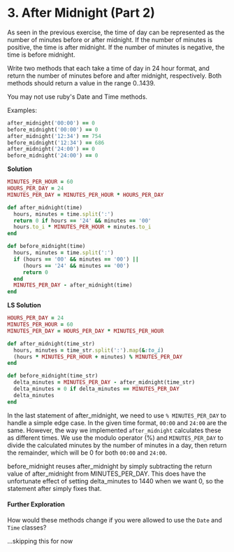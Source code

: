 # 3. After Midnight (Part 2)
As seen in the previous exercise, the time of day can be represented as the number of minutes before or after midnight. If the number of minutes is positive, the time is after midnight. If the number of minutes is negative, the time is before midnight.

Write two methods that each take a time of day in 24 hour format, and return the number of minutes before and after midnight, respectively. Both methods should return a value in the range 0..1439.

You may not use ruby's Date and Time methods.

Examples:

```ruby
after_midnight('00:00') == 0
before_midnight('00:00') == 0
after_midnight('12:34') == 754
before_midnight('12:34') == 686
after_midnight('24:00') == 0
before_midnight('24:00') == 0
```

**Solution**
```ruby
MINUTES_PER_HOUR = 60
HOURS_PER_DAY = 24
MINUTES_PER_DAY = MINUTES_PER_HOUR * HOURS_PER_DAY

def after_midnight(time)
  hours, minutes = time.split(':')
  return 0 if hours == '24' && minutes == '00'
  hours.to_i * MINUTES_PER_HOUR + minutes.to_i
end

def before_midnight(time)
  hours, minutes = time.split(':')
  if (hours == '00' && minutes == '00') ||
     (hours == '24' && minutes == '00')
     return 0
  end
  MINUTES_PER_DAY - after_midnight(time)
end
```

**LS Solution**
```ruby
HOURS_PER_DAY = 24
MINUTES_PER_HOUR = 60
MINUTES_PER_DAY = HOURS_PER_DAY * MINUTES_PER_HOUR

def after_midnight(time_str)
  hours, minutes = time_str.split(':').map(&:to_i)
  (hours * MINUTES_PER_HOUR + minutes) % MINUTES_PER_DAY
end

def before_midnight(time_str)
  delta_minutes = MINUTES_PER_DAY - after_midnight(time_str)
  delta_minutes = 0 if delta_minutes == MINUTES_PER_DAY
  delta_minutes
end
```

In the last statement of after_midnight, we need to use `% MINUTES_PER_DAY` to handle a simple edge case. In the given time format, `00:00` and `24:00` are the same. However, the way we implemented `after_midnight` calculates these as different times. We use the modulo operator (%) and `MINUTES_PER_DAY` to divide the calculated minutes by the number of minutes in a day, then return the remainder, which will be 0 for both `00:00` and `24:00`.

before_midnight reuses after_midnight by simply subtracting the return value of after_midnight from MINUTES_PER_DAY. This does have the unfortunate effect of setting delta_minutes to 1440 when we want 0, so the statement after simply fixes that.

#### Further Exploration

How would these methods change if you were allowed to use the `Date` and `Time` classes?

...skipping this for now